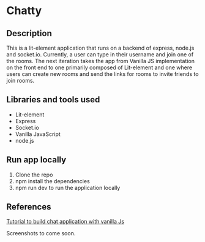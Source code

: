 # Chatty

## Description
This is a lit-element application that runs on a backend of express, node.js and socket.io. Currently, a user can type in their username and join one of the rooms. The next iteration takes the app from Vanilla JS implementation on the front end to one primarily composed of Lit-element and one where users can create new rooms and send the links for rooms to invite friends to join rooms.

## Libraries and tools used
- Lit-element
- Express
- Socket.io
- Vanilla JavaScript
- node.js

## Run app locally
1. Clone the repo
2. npm install the dependencies
3. npm run dev to run the application locally

## References

[Tutorial to build chat application with vanilla Js](https://www.youtube.com/watch?v=jD7FnbI76Hg)

Screenshots to come soon.